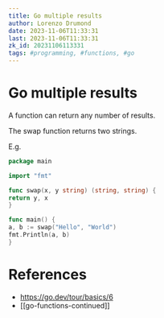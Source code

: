 ```yaml
---
title: Go multiple results
author: Lorenzo Drumond
date: 2023-11-06T11:33:31
last: 2023-11-06T11:33:31
zk_id: 20231106113331
tags: #programming, #functions, #go
---
```



# Go multiple results
A function can return any number of results.

The swap function returns two strings.

E.g.
```go
package main

import "fmt"

func swap(x, y string) (string, string) {
return y, x
}

func main() {
a, b := swap("Hello", "World")
fmt.Println(a, b)
}
```

# References
- https://go.dev/tour/basics/6
- [[go-functions-continued]]
